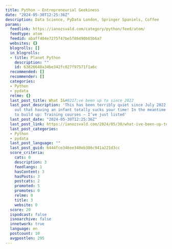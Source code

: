 ```yaml
---
title: Python – Entrepreneurial Geekiness
date: "2024-05-30T12:25:36Z"
description: Data Science, PyData London, Springer Spaniels, Coffee
params:
  feedlink: https://ianozsvald.com/category/python/feed/atom/
  feedtype: atom
  feedid: abaff404e7275f47be5f86490b65b6a7
  websites: {}
  blogrolls: []
  in_blogrolls:
  - title: Planet Python
    description: ""
    id: 63826648a34be342fc027f97571f1a6c
  recommended: []
  recommender: []
  categories:
  - Python
  - pydata
  relme: {}
  last_post_title: What I&#8217;ve been up to since 2022
  last_post_description: 'This has been terribly quiet since July 2022, oops. It turns
    out that having an infant totally sucks your time! In the meantime I’ve continued
    to build up: Training courses – I’ve just listed'
  last_post_date: "2024-05-30T12:25:36Z"
  last_post_link: https://ianozsvald.com/2024/05/30/what-ive-been-up-to-since-2022/
  last_post_categories:
  - Python
  - pydata
  last_post_language: ""
  last_post_guid: 6444fce346ee348eb386c941a221d3cc
  score_criteria:
    cats: 0
    description: 3
    feedlangs: 1
    hasContent: 3
    hasPosts: 3
    postcats: 2
    promoted: 5
    promotes: 0
    relme: 0
    title: 3
    website: 0
  score: 20
  ispodcast: false
  isnoarchive: false
  innetwork: true
  language: en
  postcount: 10
  avgpostlen: 295
---
```

